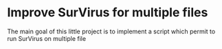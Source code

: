 # Improve SurVirus for multiple files

The main goal of this little project is to implement a script which permit to run SurVirus on multiple file
